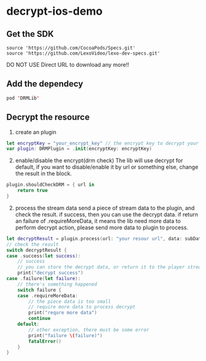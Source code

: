 # decrypt-ios-demo

## Get the SDK
```
source 'https://github.com/CocoaPods/Specs.git' 
source 'https://github.com/LexoVideo/lexo-dev-specs.git'
```

DO NOT USE Direct URL to download any more!!

## Add the dependecy
```swift
pod 'DRMLib'
```

## Decrypt the resource
1) create an plugin
```swift
let encryptKey = "your_encrypt_key" // the encrypt key to decrypt your video
var plugin: DRMPlugin = .init(encryptKey: encryptKey)
```
2) enable/disable the encrypt(drm check)
The lib will use decrypt for default, if you want to disable/enable it by url or something else, change the result in the block. 
```swift
plugin.shouldCheckDRM = { url in
    return true
}
``` 
2) process the stream data
send a piece of stream data to the plugin, and check the result.
if success, then you can use the decrypt data.
if return an failure of .requireMoreData, it means the lib need more data to perform decrypt action, please send more data to plugin to process.

```swift
let decryptResult = plugin.process(url: "your resour url", data: subData)
// check the result
switch decryptResult {
case .success(let success):
    // success
    // you can store the decrypt data, or return it to the player stream.
    print("decrypt success")
case .failure(let failure):
    // there's something happened
    switch failure {
    case .requireMoreData:
        // the piece data is too small
        // require more data to process decrypt
        print("requre more data")
        continue
    default:
        // other exception, there must be some error
        print("failure \(failure)")
        fatalError()
    }
}

```
